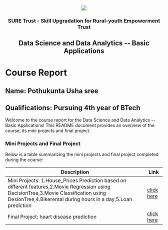 <!-- PROJECT LOGO -->
<br />

<div align="center">
   <img src='https://user-images.githubusercontent.com/73131499/166115643-d3187f47-d38f-41b2-ae42-5ecbbc60de14.png' />


<h3 align="center">SURE Trust - Skill Upgradation for Rural-youth Empowerment Trust</h3>
  <h2> Data Science and Data Analytics -- Basic Applications </h2>
</div>

# Course Report

## Name: Pothukunta Usha sree

## Qualifications: Pursuing 4th year of BTech 

Welcome to the course report for the Data Science and Data Analytics -- Basic Applications! This README document provides an overview of the course, its mini projects and final project.

### Mini Projects and Final Project

Below is a table summarizing the mini projects and final project completed during the course:

| Description                               | Link                                    |
|-------------------------------------------|-----------------------------------------|
| Mini Projects: 1.House_Prices Prediction based on different features,2.Movie Regression using DecisionTree,3.Movie Classification using DesionTree,4.Bikerental during hours in a day,5.Loan prediction     | [click here](https://github.com/sure-trust/G7_DS/tree/main/Mini%20Projects/Usha%20Sree)                         |
| Final Project:  heart disease prediction      | [click here](https://github.com/sure-trust/G7_DS/tree/main/Final%20Capstone%20Project/Usha%20Sree)                         |
